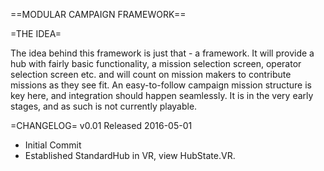 ==MODULAR CAMPAIGN FRAMEWORK==

=THE IDEA=

The idea behind this framework is just that - a framework. It will provide a hub with fairly basic functionality, a mission selection screen, operator selection screen etc. 
and will count on mission makers to contribute missions as they see fit. An easy-to-follow campaign mission structure is key here, and integration should happen seamlessly.
It is in the very early stages, and as such is not currently playable.

=CHANGELOG=
v0.01
Released 2016-05-01

* Initial Commit
* Established StandardHub in VR, view HubState.VR.